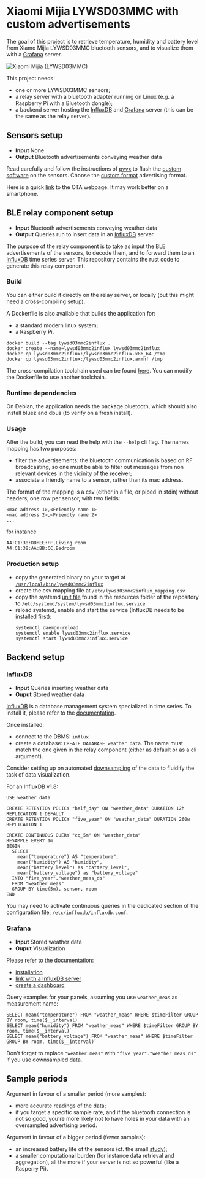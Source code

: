 # Xiaomi Mijia LYWSD03MMC with custom advertisements

The goal of this project is to retrieve temperature, humidity and battery level
from Xiamo Mijia LYWSD03MMC bluetooth sensors,
and to visualize them with a [Grafana](https://grafana.com/) server.

![Xiaomi Mijia (LYWSD03MMC)](https://tasmota.github.io/docs/_media/bluetooth/LYWSD03MMC.png)

This project needs:

- one or more LYWSD03MMC sensors;
- a relay server with a bluetooth adapter running on Linux
  (e.g. a Raspberry Pi with a Bluetooth dongle);
- a backend server hosting the [InfluxDB](https://www.influxdata.com/) and
  [Grafana](https://grafana.com/) server (this can be the same as the relay server).

## Sensors setup

- **Input** None
- **Output** Bluetooth advertisements conveying weather data

Read carefully and follow the instructions of
[pvvx](https://github.com/pvvx/ATC_MiThermometer)
to flash the
[custom software](https://github.com/pvvx/ATC_MiThermometer/blob/master/README.md#firmware-binaries)
on the sensors. Choose the
[custom format](https://github.com/pvvx/ATC_MiThermometer/blob/master/README.md#custom-format-all-data-little-endian)
advertising format.

Here is a quick [link](https://pvvx.github.io/ATC_MiThermometer/TelinkMiFlasher.html)
to the OTA webpage. It may work better on a smartphone.

## BLE relay component setup

- **Input** Bluetooth advertisements conveying weather data
- **Output** Queries run to insert data in an
  [InfluxDB](https://www.influxdata.com/) server

The purpose of the relay component is to take as input the BLE advertisements
of the sensors, to decode them, and to forward them to an
[InfluxDB](https://www.influxdata.com/) time series server.
This repository contains the rust code to generate this relay component.

### Build

You can either build it directly on the relay server, or locally (but this
might need a cross-compiling setup).

A Dockerfile is also available that builds the application for:

- a standard modern linux system;
- a Raspberry Pi.

```
docker build --tag lywsd03mmc2influx .
docker create --name=lywsd03mmc2influx lywsd03mmc2influx
docker cp lywsd03mmc2influx:/lywsd03mmc2influx.x86_64 /tmp
docker cp lywsd03mmc2influx:/lywsd03mmc2influx.armhf /tmp
```

The cross-compilation toolchain used can be found
[here](https://github.com/tttapa/docker-arm-cross-toolchain).
You can modify the Dockerfile to use another toolchain.

### Runtime dependencies

On Debian, the application needs the package bluetooth, which should also install
bluez and dbus (to verify on a fresh install).

### Usage

After the build, you can read the help with the `--help` cli flag. The names
mapping has two purposes:

- filter the advertisements: the bluetooth communication is based on RF broadcasting,
  so one must be able to filter out messages from non relevant devices in the vicinity
  of the receiver;
- associate a friendly name to a sensor, rather than its mac address.

The format of the mapping is a csv (either in a file, or piped in stdin) without
headers, one row per sensor, with two fields:

```csv
<mac address 1>,<Friendly name 1>
<mac address 2>,<Friendly name 2>
...
```

for instance

```csv
A4:C1:38:DD:EE:FF,Living room
A4:C1:38:AA:BB:CC,Bedroom
```

### Production setup

- copy the generated binary on your target at
  [`/usr/local/bin/lywsd03mmc2influx`](https://refspecs.linuxfoundation.org/FHS_3.0/fhs/ch04s09.html)
- create the csv mapping file at `/etc/lywsd03mmc2influx_mapping.csv`
- copy the systemd [unit file](resources/lywsd03mmc2influx.service) found in the resources
  folder of the repository to `/etc/systemd/system/lywsd03mmc2influx.service`
- reload systemd, enable and start the service (InfluxDB needs to be installed first):
  ```
  systemctl daemon-reload
  systemctl enable lywsd03mmc2influx.service
  systemctl start lywsd03mmc2influx.service
  ```

## Backend setup

### InfluxDB

- **Input** Queries inserting weather data
- **Ouput** Stored weather data

[InfluxDB](https://www.influxdata.com/) is a database management system specialized
in time series. To install it, please refer to the
[documentation](https://docs.influxdata.com/influxdb/latest/install/).

Once installed:

- connect to the DBMS: `influx`
- create a database: `CREATE DATABASE weather_data`.
  The name must match the one given in the relay component (either as default or
  as a cli argument).

Consider setting up on automated
[downsampling](https://docs.influxdata.com/influxdb/latest/guides/downsample_and_retain/)
of the data to fluidify the task of data visualization.

For an InfluxDB v1.8:

```
USE weather_data

CREATE RETENTION POLICY "half_day" ON "weather_data" DURATION 12h REPLICATION 1 DEFAULT
CREATE RETENTION POLICY "five_year" ON "weather_data" DURATION 260w REPLICATION 1

CREATE CONTINUOUS QUERY "cq_5m" ON "weather_data"
RESAMPLE EVERY 1m
BEGIN
  SELECT
    mean("temperature") AS "temperature",
    mean("humidity") AS "humidity",
    mean("battery_level") as "battery_level",
    mean("battery_voltage") as "battery_voltage"
  INTO "five_year"."weather_meas_ds"
  FROM "weather_meas"
  GROUP BY time(5m), sensor, room
END
```

You may need to activate continuous queries in the dedicated section
of the configuration file, `/etc/influxdb/influxdb.conf`.

### Grafana

- **Input** Stored weather data
- **Ouput** Visualization

Please refer to the documentation:

- [installation](https://grafana.com/docs/grafana/latest/setup-grafana/installation/)
- [link with a InfluxDB server](https://grafana.com/docs/grafana/latest/getting-started/get-started-grafana-influxdb/)
- [create a dashboard](https://grafana.com/docs/grafana/latest/getting-started/build-first-dashboard/)

Query examples for your panels, assuming you use `weather_meas` as measurement name:

```
SELECT mean("temperature") FROM "weather_meas" WHERE $timeFilter GROUP BY room, time($__interval)
SELECT mean("humidity") FROM "weather_meas" WHERE $timeFilter GROUP BY room, time($__interval)`
SELECT mean("battery_voltage") FROM "weather_meas" WHERE $timeFilter GROUP BY room, time($__interval)`
```

Don't forget to replace `"weather_meas"` with `"five_year"."weather_meas_ds"` if you use downsampled data.

## Sample periods

Argument in favour of a smaller period (more samples):

- more accurate readings of the data;
- if you target a specific sample rate, and if the bluetooth connection is not so good,
  you're more likely not to have holes in your data with an oversampled advertising period.

Argument in favour of a bigger period (fewer samples):

- an increased battery life of the sensors (cf. the small
  [study](https://github.com/pvvx/ATC_MiThermometer#average-power-consumption));
- a smaller computational burden (for instance data retrieval and aggregation),
  all the more if your server is not so powerful (like a Rasperry Pi).
